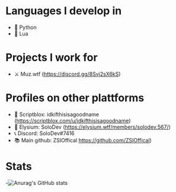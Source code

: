 # Languages I develop in
- 🐍 Python
- 🌙 Lua

# Projects I work for
- ⚔ Muz.wtf (https://discord.gg/8Svj2sX6kS)
# Profiles on other plattforms
- 📜 Scriptblox: idkifthisisagoodname (https://scriptblox.com/u/idkifthisisagoodname)
- 📜 Elysium: SoloDev (https://elysium.wtf/members/solodev.567/)
- 📞 Discord: SoloDev#7416
- 📚 Main github: ZSIOffical https://github.com/ZSIOffical)
# Stats
-![Anurag's GitHub stats](https://github-readme-stats.vercel.app/api?username=DocsGuy&show_icons=true&theme=radical)
